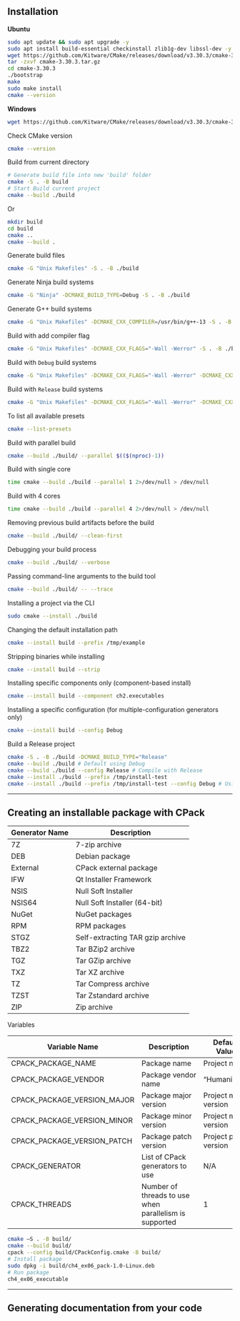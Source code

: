 ## Installation

**Ubuntu**

```sh
sudo apt update && sudo apt upgrade -y
sudo apt install build-essential checkinstall zlib1g-dev libssl-dev -y
wget https://github.com/Kitware/CMake/releases/download/v3.30.3/cmake-3.30.3.tar.gz # Download source code version from https://cmake.org/download/
tar -zxvf cmake-3.30.3.tar.gz
cd cmake-3.30.3
./bootstrap
make
sudo make install
cmake --version
```

**Windows**

```sh
wget https://github.com/Kitware/CMake/releases/download/v3.30.3/cmake-3.30.3-windows-x86_64.msi
```

Check CMake version

```sh
cmake --version
```

Build from current directory

```sh
# Generate build file into new 'build' folder
cmake -S . -B build
# Start Build current project
cmake --build ./build
```

Or

```sh
mkdir build
cd build
cmake ..
cmake --build .
```

Generate build files

```sh
cmake -G "Unix Makefiles" -S . -B ./build
```

Generate Ninja build systems

```sh
cmake -G "Ninja" -DCMAKE_BUILD_TYPE=Debug -S . -B ./build
```

Generate G++ build systems

```sh
cmake -G "Unix Makefiles" -DCMAKE_CXX_COMPILER=/usr/bin/g++-13 -S . -B ./build
```

Build with add compiler flag

```sh
cmake -G "Unix Makefiles" -DCMAKE_CXX_FLAGS="-Wall -Werror" -S . -B ./build
```

Build with `Debug` build systems

```sh
cmake -G "Unix Makefiles" -DCMAKE_CXX_FLAGS="-Wall -Werror" -DCMAKE_CXX_FLAGS_RELEASE="-fpermissive" -DCMAKE_BUILD_TYPE=Debug -S . -B ./build
```

Build with `Release` build systems

```sh
cmake -G "Unix Makefiles" -DCMAKE_CXX_FLAGS="-Wall -Werror" -DCMAKE_CXX_FLAGS_RELEASE="-fpermissive" -DCMAKE_BUILD_TYPE=Release -S . -B ./build
```

To list all available presets

```sh
cmake --list-presets
```

Build with parallel build

```sh
cmake --build ./build/ --parallel $(($(nproc)-1))
```

Build with single core

```sh
time cmake --build ./build --parallel 1 2>/dev/null > /dev/null
```

Build with 4 cores

```sh
time cmake --build ./build --parallel 4 2>/dev/null > /dev/null
```

Removing previous build artifacts before the build

```sh
cmake --build ./build/ --clean-first
```

Debugging your build process

```sh
cmake --build ./build/ --verbose
```

Passing command-line arguments to the build tool

```sh
cmake --build ./build/ -- --trace
```

Installing a project via the CLI

```sh
sudo cmake --install ./build
```

Changing the default installation path

```sh
cmake --install build --prefix /tmp/example
```

Stripping binaries while installing

```sh
cmake --install build --strip
```

Installing specific components only (component-based install)

```sh
cmake --install build --component ch2.executables
```

Installing a specific configuration (for multiple-configuration generators only)

```sh
cmake --install build --config Debug
```

Build a Release project

```sh
cmake -S . -B ./build -DCMAKE_BUILD_TYPE="Release"
cmake --build ./build # Default using Debug
cmake --build ./build --config Release # Compile with Release
cmake --install ./build --prefix /tmp/install-test
cmake --install ./build --prefix /tmp/install-test --config Debug # Using Debug to install
```

---

## Creating an installable package with CPack

| **Generator Name** | **Description**                   |
|--------------------|-----------------------------------|
| 7Z                 | 7-zip archive                     |
| DEB                | Debian package                    |
| External           | CPack external package            |
| IFW                | Qt Installer Framework            |
| NSIS               | Null Soft Installer               |
| NSIS64             | Null Soft Installer (64-bit)      |
| NuGet              | NuGet packages                    |
| RPM                | RPM packages                      |
| STGZ               | Self-extracting TAR gzip archive  |
| TBZ2               | Tar BZip2 archive                 |
| TGZ                | Tar GZip archive                  |
| TXZ                | Tar XZ archive                    |
| TZ                 | Tar Compress archive              |
| TZST               | Tar Zstandard archive             |
| ZIP                | Zip archive                       |

Variables

| **Variable Name**           | **Description**                                        | **Default Value**     |
|-----------------------------|--------------------------------------------------------|-----------------------|
| CPACK_PACKAGE_NAME          | Package name                                           | Project name          |
| CPACK_PACKAGE_VENDOR        | Package vendor name                                    | “Humanity”            |
| CPACK_PACKAGE_VERSION_MAJOR | Package major version                                  | Project major version |
| CPACK_PACKAGE_VERSION_MINOR | Package minor version                                  | Project minor version |
| CPACK_PACKAGE_VERSION_PATCH | Package patch version                                  | Project patch version |
| CPACK_GENERATOR             | List of CPack generators to use                        | N/A                   |
| CPACK_THREADS               | Number of threads to use when parallelism is supported | 1                     |

```sh
cmake –S . -B build/
cmake --build build/
cpack --config build/CPackConfig.cmake -B build/
# Install package
sudo dpkg -i build/ch4_ex06_pack-1.0-Linux.deb
# Run package
ch4_ex06_executable
```

---

## Generating documentation from your code